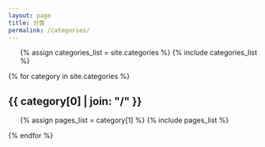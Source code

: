 ```yaml
---
layout: page
title: 分类
permalink: /categories/
---
```

<ul class="tag_box inline">
  {% assign categories_list = site.categories %}
  {% include categories_list %}
</ul>
  
{% for category in site.categories %}
  <h2 id="{{ category[0] }}-ref">{{ category[0] | join: "/" }}</h2>
  <ul>
    {% assign pages_list = category[1] %}  
    {% include pages_list %}
  </ul>
{% endfor %}